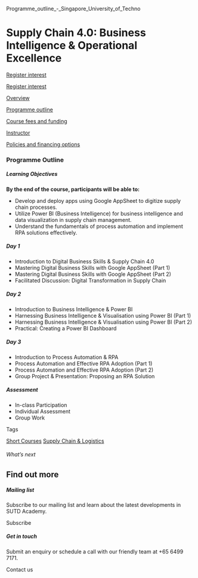 Programme_outline_-_Singapore_University_of_Techno



Supply Chain 4.0: Business Intelligence & Operational Excellence
================================================================

[Register interest](/admissions/academy/short-courses/short-courses-register-your-interest/?coursename=supply-chain-4-0-business-intelligence-operational-excellence)

[Register interest](/admissions/academy/short-courses/short-courses-register-your-interest/?coursename=supply-chain-4-0-business-intelligence-operational-excellence)

[Overview](/course/supply-chain-4-0-business-intelligence-operational-excellence/#tabs)

[Programme outline](/course/supply-chain-4-0-business-intelligence-operational-excellence/programme-outline/#tabs)

[Course fees and funding](/course/supply-chain-4-0-business-intelligence-operational-excellence/course-fees-and-funding/#tabs)

[Instructor](/course/supply-chain-4-0-business-intelligence-operational-excellence/instructor/#tabs)

[Policies and financing options](/course/supply-chain-4-0-business-intelligence-operational-excellence/policies-and-financing-options/#tabs)

### Programme Outline

##### **Learning Objectives**

**By the end of the course, participants will be able to:**

* Develop and deploy apps using Google AppSheet to digitize supply chain processes.
* Utilize Power BI (Business Intelligence) for business intelligence and data visualization in supply chain management.
* Understand the fundamentals of process automation and implement RPA solutions effectively.

##### Day 1

* Introduction to Digital Business Skills & Supply Chain 4.0
* Mastering Digital Business Skills with Google AppSheet (Part 1)
* Mastering Digital Business Skills with Google AppSheet (Part 2)
* ​Facilitated Discussion: Digital Transformation in Supply Chain

##### Day 2

* Introduction to Business Intelligence & Power BI
* Harnessing Business Intelligence & Visualisation using Power BI (Part 1)
* Harnessing Business Intelligence & Visualisation using Power BI (Part 2)
* ​Practical: Creating a Power BI Dashboard

##### Day 3

* Introduction to Process Automation & RPA
* Process Automation and Effective RPA Adoption (Part 1)
* Process Automation and Effective RPA Adoption (Part 2)
* Group Project & Presentation: Proposing an RPA Solution

##### Assessment

* In-class Participation
* Individual Assessment
* Group Work

Tags

[Short Courses](/admissions/academy/courses-and-modules/?academy-type-course=780)
[Supply Chain & Logistics](/admissions/academy/courses-and-modules/?discipline=802)

###### What’s next

Find out more
-------------

##### Mailing list

Subscribe to our mailing list and learn about the latest developments in SUTD Academy.

Subscribe

##### Get in touch

Submit an enquiry or schedule a call with our friendly team at +65 6499 7171.

Contact us

